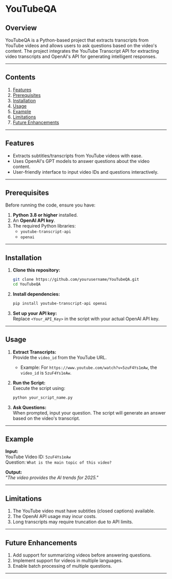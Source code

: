 # **YouTubeQA**

## **Overview**
YouTubeQA is a Python-based project that extracts transcripts from YouTube videos and allows users to ask questions based on the video's content. The project integrates
the YouTube Transcript API for extracting video transcripts and OpenAI's API for generating intelligent responses.

---

## **Contents**
1. [Features](#features)  
2. [Prerequisites](#prerequisites)  
3. [Installation](#installation)  
4. [Usage](#usage)  
5. [Example](#example)  
6. [Limitations](#limitations)  
7. [Future Enhancements](#future-enhancements) 

---

## **Features**
- Extracts subtitles/transcripts from YouTube videos with ease.  
- Uses OpenAI's GPT models to answer questions about the video content.  
- User-friendly interface to input video IDs and questions interactively.  

---

## **Prerequisites**
Before running the code, ensure you have:
1. **Python 3.8 or higher** installed.  
2. An **OpenAI API key**.  
3. The required Python libraries:  
   - `youtube-transcript-api`  
   - `openai`

---

## **Installation**

1. **Clone this repository:**
   ```bash
   git clone https://github.com/yourusername/YouTubeQA.git
   cd YouTubeQA
   ```

2. **Install dependencies:**
   ```bash
   pip install youtube-transcript-api openai
   ```

3. **Set up your API key:**  
   Replace `<Your_API_Key>` in the script with your actual OpenAI API key.

---

## **Usage**

1. **Extract Transcripts:**  
   Provide the `video_id` from the YouTube URL.  
   - Example: For `https://www.youtube.com/watch?v=5zuF4Ys1eAw`, the `video_id` is `5zuF4Ys1eAw`.

2. **Run the Script:**  
   Execute the script using:
   ```bash
   python your_script_name.py
   ```

3. **Ask Questions:**  
   When prompted, input your question. The script will generate an answer based on the video's transcript.

---

## **Example**

**Input:**  
YouTube Video ID: `5zuF4Ys1eAw`  
Question: `What is the main topic of this video?`  

**Output:**  
*"The video provides the AI trends for 2025."*

---

## **Limitations**
1. The YouTube video must have subtitles (closed captions) available.  
2. The OpenAI API usage may incur costs.  
3. Long transcripts may require truncation due to API limits.  

---

## **Future Enhancements**
1. Add support for summarizing videos before answering questions.  
2. Implement support for videos in multiple languages.  
3. Enable batch processing of multiple questions.  

---
